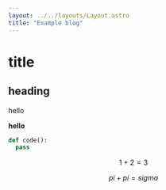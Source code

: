 ```yaml
---
layout: ../../layouts/Layout.astro
title: "Example blog"
---
```

# title
## heading
hello

**hello**

```python
def code():
  pass
```

$$1+2=3$$

$$pi + pi = sigma$$
